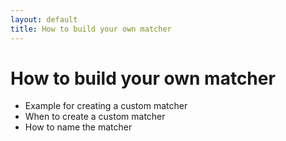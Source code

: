 ```yaml
---
layout: default
title: How to build your own matcher
---
```


# How to build your own matcher

* Example for creating a custom matcher
* When to create a custom matcher
* How to name the matcher
